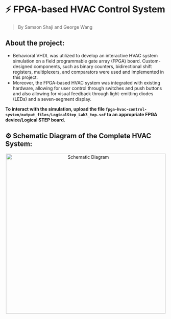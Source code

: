 # ⚡ FPGA-based HVAC Control System

> By Samson Shaji and George Wang

## About the project:

* Behavioral VHDL was utilized to develop an interactive HVAC system simulation on a field programmable gate array (FPGA) board. Custom-designed components, such as binary counters, bidirectional shift registers, multiplexers, and comparators were used and implemented in this project.
* Moreover, the FPGA-based HVAC system was integrated with existing hardware, allowing for user control through switches and push buttons and also allowing for visual feedback through light-emitting diodes (LEDs) and a seven-segment display.


**To interact with the simulation, upload the file ```fpga-hvac-control-system/output_files/LogicalStep_Lab3_top.sof``` to an appropriate FPGA device/Logical STEP board.**

## ⚙️ Schematic Diagram of the Complete HVAC System:

<p align="center">
<img src="https://user-images.githubusercontent.com/45187177/229017576-7a453a0e-a5d2-4df4-b211-900cd840dbe1.png" alt="Schematic Diagram" width="500"/>
</p>
